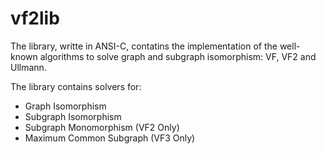 # vf2lib
The library, writte in ANSI-C, contatins the implementation  of the well-known algorithms to solve graph and subgraph isomorphism: VF, VF2 and Ullmann.

The library contains solvers for: 
* Graph Isomorphism
* Subgraph Isomorphism
* Subgraph Monomorphism (VF2 Only)
* Maximum Common Subgraph (VF3 Only)
